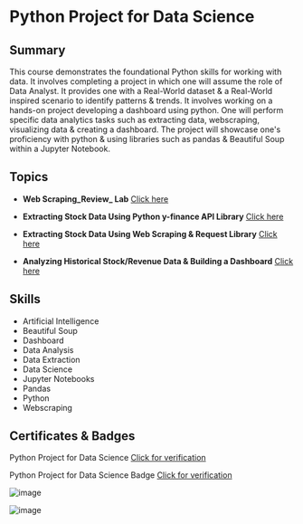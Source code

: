 # Python Project for Data Science

## Summary

This course demonstrates the foundational Python skills for working with data. It involves completing a project in which one will assume the role of Data Analyst. It provides one with a Real-World dataset & a Real-World inspired scenario to identify patterns & trends. It involves working on a hands-on project developing a dashboard using python. One will perform specific data analytics tasks such as extracting data, webscraping, visualizing data & creating a dashboard. The project will showcase one's proficiency with python & using libraries such as pandas & Beautiful Soup within a Jupyter Notebook.

## Topics

* **Web Scraping_Review_ Lab** [Click here](https://github.com/abiyselassie22/IBM-Data-Analyst/blob/master/05.%20Python%20Project%20for%20Data%20Science/1.%20WebScraping_Review_Lab.ipynb)<br>

* **Extracting Stock Data Using Python y-finance API Library** [Click here](https://github.com/abiyselassie22/IBM-Data-Analyst/blob/master/05.%20Python%20Project%20for%20Data%20Science/2.%20Final_AssignLibrary_ExtractStockData.ipynb)<br>

* **Extracting Stock Data Using Web Scraping & Request Library** [Click here](https://github.com/abiyselassie22/IBM-Data-Analyst/blob/master/05.%20Python%20Project%20for%20Data%20Science/3.%20FinalAssign_Extract%26VisualizeStockDWebscrapRequests.ipynb)<br>

* **Analyzing Historical Stock/Revenue Data & Building a Dashboard** [Click here](https://github.com/abiyselassie22/IBM-Data-Analyst/blob/master/05.%20Python%20Project%20for%20Data%20Science/4.%20FinalAssign_Extract%26VisualizeStockData.ipynb)<br>

## Skills

* Artificial Intelligence
* Beautiful Soup
* Dashboard
* Data Analysis
* Data Extraction
* Data Science
* Jupyter Notebooks
* Pandas
* Python
* Webscraping

## Certificates & Badges

Python Project for Data Science [Click for verification](https://coursera.org/verify/FZGM3URTLA27)<br>

Python Project for Data Science Badge [Click for verification](https://www.credly.com/badges/21ce6b0b-0385-4215-8a1e-002559f363b1/public_url)<br>

![image](https://github.com/user-attachments/assets/34a4aa15-8999-48b3-b682-63edf8ed108f)

![image](https://github.com/user-attachments/assets/1d8bb6e9-fe88-4ba0-a3c6-34ff65fb915c)

